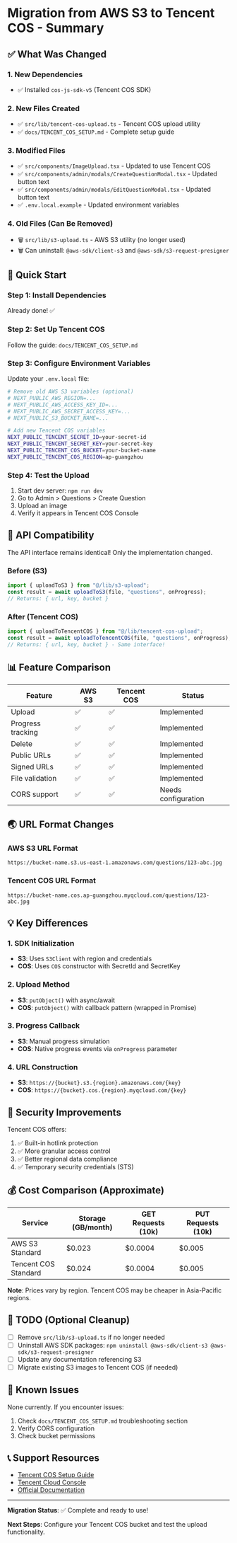 # Migration from AWS S3 to Tencent COS - Summary

## ✅ What Was Changed

### 1. **New Dependencies**
- ✅ Installed `cos-js-sdk-v5` (Tencent COS SDK)

### 2. **New Files Created**
- ✅ `src/lib/tencent-cos-upload.ts` - Tencent COS upload utility
- ✅ `docs/TENCENT_COS_SETUP.md` - Complete setup guide

### 3. **Modified Files**
- ✅ `src/components/ImageUpload.tsx` - Updated to use Tencent COS
- ✅ `src/components/admin/modals/CreateQuestionModal.tsx` - Updated button text
- ✅ `src/components/admin/modals/EditQuestionModal.tsx` - Updated button text
- ✅ `.env.local.example` - Updated environment variables

### 4. **Old Files (Can Be Removed)**
- 🗑️ `src/lib/s3-upload.ts` - AWS S3 utility (no longer used)
- 🗑️ Can uninstall: `@aws-sdk/client-s3` and `@aws-sdk/s3-request-presigner`

## 🚀 Quick Start

### Step 1: Install Dependencies
Already done! ✅

### Step 2: Set Up Tencent COS
Follow the guide: `docs/TENCENT_COS_SETUP.md`

### Step 3: Configure Environment Variables
Update your `.env.local` file:

```bash
# Remove old AWS S3 variables (optional)
# NEXT_PUBLIC_AWS_REGION=...
# NEXT_PUBLIC_AWS_ACCESS_KEY_ID=...
# NEXT_PUBLIC_AWS_SECRET_ACCESS_KEY=...
# NEXT_PUBLIC_S3_BUCKET_NAME=...

# Add new Tencent COS variables
NEXT_PUBLIC_TENCENT_SECRET_ID=your-secret-id
NEXT_PUBLIC_TENCENT_SECRET_KEY=your-secret-key
NEXT_PUBLIC_TENCENT_COS_BUCKET=your-bucket-name
NEXT_PUBLIC_TENCENT_COS_REGION=ap-guangzhou
```

### Step 4: Test the Upload
1. Start dev server: `npm run dev`
2. Go to Admin > Questions > Create Question
3. Upload an image
4. Verify it appears in Tencent COS Console

## 🔄 API Compatibility

The API interface remains identical! Only the implementation changed.

### Before (S3)
```typescript
import { uploadToS3 } from "@/lib/s3-upload";
const result = await uploadToS3(file, "questions", onProgress);
// Returns: { url, key, bucket }
```

### After (Tencent COS)
```typescript
import { uploadToTencentCOS } from "@/lib/tencent-cos-upload";
const result = await uploadToTencentCOS(file, "questions", onProgress);
// Returns: { url, key, bucket } - Same interface!
```

## 📊 Feature Comparison

| Feature | AWS S3 | Tencent COS | Status |
|---------|--------|-------------|--------|
| Upload | ✅ | ✅ | Implemented |
| Progress tracking | ✅ | ✅ | Implemented |
| Delete | ✅ | ✅ | Implemented |
| Public URLs | ✅ | ✅ | Implemented |
| Signed URLs | ✅ | ✅ | Implemented |
| File validation | ✅ | ✅ | Implemented |
| CORS support | ✅ | ✅ | Needs configuration |

## 🌏 URL Format Changes

### AWS S3 URL Format
```
https://bucket-name.s3.us-east-1.amazonaws.com/questions/123-abc.jpg
```

### Tencent COS URL Format
```
https://bucket-name.cos.ap-guangzhou.myqcloud.com/questions/123-abc.jpg
```

## 💡 Key Differences

### 1. **SDK Initialization**
- **S3**: Uses `S3Client` with region and credentials
- **COS**: Uses `COS` constructor with SecretId and SecretKey

### 2. **Upload Method**
- **S3**: `putObject()` with async/await
- **COS**: `putObject()` with callback pattern (wrapped in Promise)

### 3. **Progress Callback**
- **S3**: Manual progress simulation
- **COS**: Native progress events via `onProgress` parameter

### 4. **URL Construction**
- **S3**: `https://{bucket}.s3.{region}.amazonaws.com/{key}`
- **COS**: `https://{bucket}.cos.{region}.myqcloud.com/{key}`

## 🔐 Security Improvements

Tencent COS offers:
1. ✅ Built-in hotlink protection
2. ✅ More granular access control
3. ✅ Better regional data compliance
4. ✅ Temporary security credentials (STS)

## 💰 Cost Comparison (Approximate)

| Service | Storage (GB/month) | GET Requests (10k) | PUT Requests (10k) |
|---------|-------------------|-------------------|-------------------|
| AWS S3 Standard | $0.023 | $0.0004 | $0.005 |
| Tencent COS Standard | $0.024 | $0.0004 | $0.005 |

**Note**: Prices vary by region. Tencent COS may be cheaper in Asia-Pacific regions.

## 📝 TODO (Optional Cleanup)

- [ ] Remove `src/lib/s3-upload.ts` if no longer needed
- [ ] Uninstall AWS SDK packages: `npm uninstall @aws-sdk/client-s3 @aws-sdk/s3-request-presigner`
- [ ] Update any documentation referencing S3
- [ ] Migrate existing S3 images to Tencent COS (if needed)

## 🐛 Known Issues

None currently. If you encounter issues:
1. Check `docs/TENCENT_COS_SETUP.md` troubleshooting section
2. Verify CORS configuration
3. Check bucket permissions

## 📞 Support Resources

- [Tencent COS Setup Guide](./TENCENT_COS_SETUP.md)
- [Tencent Cloud Console](https://console.cloud.tencent.com/)
- [Official Documentation](https://www.tencentcloud.com/document/product/436)

---

**Migration Status**: ✅ Complete and ready to use!

**Next Steps**: Configure your Tencent COS bucket and test the upload functionality.
